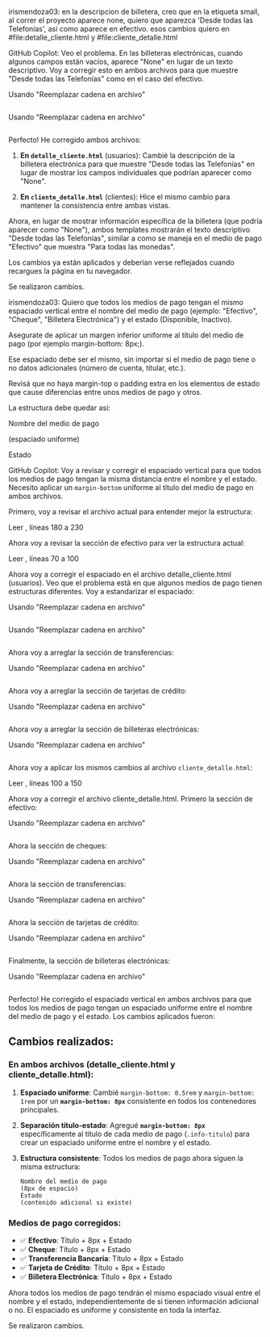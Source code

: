 irismendoza03: en la descripcion de billetera, creo que en la etiqueta small, al correr el proyecto aparece none, quiero que aparezca 'Desde todas las Telefonías', así como aparece en efectivo. esos cambios quiero en #file:detalle_cliente.html y #file:cliente_detalle.html 

GitHub Copilot: Veo el problema. En las billeteras electrónicas, cuando algunos campos están vacíos, aparece "None" en lugar de un texto descriptivo. Voy a corregir esto en ambos archivos para que muestre "Desde todas las Telefonías" como en el caso del efectivo. 

Usando "Reemplazar cadena en archivo"


```

```


Usando "Reemplazar cadena en archivo"


```

```
Perfecto! He corregido ambos archivos:

1. **En `detalle_cliente.html`** (usuarios): Cambié la descripción de la billetera electrónica para que muestre "Desde todas las Telefonías" en lugar de mostrar los campos individuales que podrían aparecer como "None".

2. **En `cliente_detalle.html`** (clientes): Hice el mismo cambio para mantener la consistencia entre ambas vistas.

Ahora, en lugar de mostrar información específica de la billetera (que podría aparecer como "None"), ambos templates mostrarán el texto descriptivo "Desde todas las Telefonías", similar a como se maneja en el medio de pago "Efectivo" que muestra "Para todas las monedas".

Los cambios ya están aplicados y deberían verse reflejados cuando recargues la página en tu navegador.

Se realizaron cambios.

irismendoza03: Quiero que todos los medios de pago tengan el mismo espaciado vertical entre el nombre del medio de pago (ejemplo: "Efectivo", "Cheque", "Billetera Electrónica") y el estado (Disponible, Inactivo).

Asegurate de aplicar un margen inferior uniforme al título del medio de pago (por ejemplo margin-bottom: 8px;).

Ese espaciado debe ser el mismo, sin importar si el medio de pago tiene o no datos adicionales (número de cuenta, titular, etc.).

Revisá que no haya margin-top o padding extra en los elementos de estado que cause diferencias entre unos medios de pago y otros.

La estructura debe quedar así:

Nombre del medio de pago

(espaciado uniforme)

Estado

GitHub Copilot: Voy a revisar y corregir el espaciado vertical para que todos los medios de pago tengan la misma distancia entre el nombre y el estado. Necesito aplicar un `margin-bottom` uniforme al título del medio de pago en ambos archivos.

Primero, voy a revisar el archivo actual para entender mejor la estructura: 

Leer [](file:///home/Iris/Escritorio/ProyectoIS2/FP%20UNA/ing_software/IS-2/proyecto-2025/proyectoIS/proyecto/usuarios/templates/usuarios/detalle_cliente.html#180-180), líneas 180 a 230

Ahora voy a revisar la sección de efectivo para ver la estructura actual: 

Leer [](file:///home/Iris/Escritorio/ProyectoIS2/FP%20UNA/ing_software/IS-2/proyecto-2025/proyectoIS/proyecto/usuarios/templates/usuarios/detalle_cliente.html#70-70), líneas 70 a 100

Ahora voy a corregir el espaciado en el archivo detalle_cliente.html (usuarios). Veo que el problema está en que algunos medios de pago tienen estructuras diferentes. Voy a estandarizar el espaciado: 

Usando "Reemplazar cadena en archivo"


```

```


Usando "Reemplazar cadena en archivo"


```

```
Ahora voy a arreglar la sección de transferencias: 

Usando "Reemplazar cadena en archivo"


```

```
Ahora voy a arreglar la sección de tarjetas de crédito: 

Usando "Reemplazar cadena en archivo"


```

```
Ahora voy a arreglar la sección de billeteras electrónicas: 

Usando "Reemplazar cadena en archivo"


```

```
Ahora voy a aplicar los mismos cambios al archivo `cliente_detalle.html`: 

Leer [](file:///home/Iris/Escritorio/ProyectoIS2/FP%20UNA/ing_software/IS-2/proyecto-2025/proyectoIS/proyecto/clientes/templates/clientes/cliente_detalle.html#100-100), líneas 100 a 150

Ahora voy a corregir el archivo cliente_detalle.html. Primero la sección de efectivo: 

Usando "Reemplazar cadena en archivo"


```

```
Ahora la sección de cheques: 

Usando "Reemplazar cadena en archivo"


```

```
Ahora la sección de transferencias: 

Usando "Reemplazar cadena en archivo"


```

```
Ahora la sección de tarjetas de crédito: 

Usando "Reemplazar cadena en archivo"


```

```
Finalmente, la sección de billeteras electrónicas: 

Usando "Reemplazar cadena en archivo"


```

```
Perfecto! He corregido el espaciado vertical en ambos archivos para que todos los medios de pago tengan un espaciado uniforme entre el nombre del medio de pago y el estado. Los cambios aplicados fueron:

## Cambios realizados:

### En ambos archivos (detalle_cliente.html y cliente_detalle.html):

1. **Espaciado uniforme**: Cambié `margin-bottom: 0.5rem` y `margin-bottom: 1rem` por un **`margin-bottom: 8px`** consistente en todos los contenedores principales.

2. **Separación título-estado**: Agregué **`margin-bottom: 8px`** específicamente al título de cada medio de pago (`.info-titulo`) para crear un espaciado uniforme entre el nombre y el estado.

3. **Estructura consistente**: Todos los medios de pago ahora siguen la misma estructura:
   ```
   Nombre del medio de pago
   (8px de espacio)
   Estado
   (contenido adicional si existe)
   ```

### Medios de pago corregidos:
- ✅ **Efectivo**: Título + 8px + Estado
- ✅ **Cheque**: Título + 8px + Estado  
- ✅ **Transferencia Bancaria**: Título + 8px + Estado
- ✅ **Tarjeta de Crédito**: Título + 8px + Estado
- ✅ **Billetera Electrónica**: Título + 8px + Estado

Ahora todos los medios de pago tendrán el mismo espaciado visual entre el nombre y el estado, independientemente de si tienen información adicional o no. El espaciado es uniforme y consistente en toda la interfaz.

Se realizaron cambios.